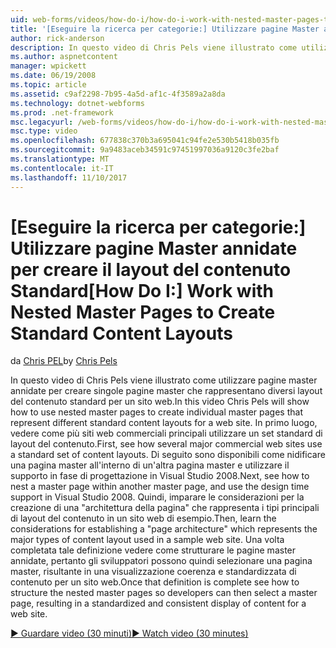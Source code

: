 ```yaml
---
uid: web-forms/videos/how-do-i/how-do-i-work-with-nested-master-pages-to-create-standard-content-layouts
title: '[Eseguire la ricerca per categorie:] Utilizzare pagine Master annidate per creare il layout del contenuto Standard | Documenti Microsoft'
author: rick-anderson
description: In questo video di Chris Pels viene illustrato come utilizzare pagine master annidate per creare singole pagine master che rappresentano diversi layout del contenuto standard per una w...
ms.author: aspnetcontent
manager: wpickett
ms.date: 06/19/2008
ms.topic: article
ms.assetid: c9af2298-7b95-4a5d-af1c-4f3589a2a8da
ms.technology: dotnet-webforms
ms.prod: .net-framework
msc.legacyurl: /web-forms/videos/how-do-i/how-do-i-work-with-nested-master-pages-to-create-standard-content-layouts
msc.type: video
ms.openlocfilehash: 677838c370b3a695041c94fe2e530b5418b035fb
ms.sourcegitcommit: 9a9483aceb34591c97451997036a9120c3fe2baf
ms.translationtype: MT
ms.contentlocale: it-IT
ms.lasthandoff: 11/10/2017
---
```

<a name="how-do-i-work-with-nested-master-pages-to-create-standard-content-layouts"></a><span data-ttu-id="6419b-103">[Eseguire la ricerca per categorie:] Utilizzare pagine Master annidate per creare il layout del contenuto Standard</span><span class="sxs-lookup"><span data-stu-id="6419b-103">[How Do I:] Work with Nested Master Pages to Create Standard Content Layouts</span></span>
====================
<span data-ttu-id="6419b-104">da [Chris PEL](https://twitter.com/chrispels)</span><span class="sxs-lookup"><span data-stu-id="6419b-104">by [Chris Pels](https://twitter.com/chrispels)</span></span>

<span data-ttu-id="6419b-105">In questo video di Chris Pels viene illustrato come utilizzare pagine master annidate per creare singole pagine master che rappresentano diversi layout del contenuto standard per un sito web.</span><span class="sxs-lookup"><span data-stu-id="6419b-105">In this video Chris Pels will show how to use nested master pages to create individual master pages that represent different standard content layouts for a web site.</span></span> <span data-ttu-id="6419b-106">In primo luogo, vedere come più siti web commerciali principali utilizzare un set standard di layout del contenuto.</span><span class="sxs-lookup"><span data-stu-id="6419b-106">First, see how several major commercial web sites use a standard set of content layouts.</span></span> <span data-ttu-id="6419b-107">Di seguito sono disponibili come nidificare una pagina master all'interno di un'altra pagina master e utilizzare il supporto in fase di progettazione in Visual Studio 2008.</span><span class="sxs-lookup"><span data-stu-id="6419b-107">Next, see how to nest a master page within another master page, and use the design time support in Visual Studio 2008.</span></span> <span data-ttu-id="6419b-108">Quindi, imparare le considerazioni per la creazione di una "architettura della pagina" che rappresenta i tipi principali di layout del contenuto in un sito web di esempio.</span><span class="sxs-lookup"><span data-stu-id="6419b-108">Then, learn the considerations for establishing a "page architecture" which represents the major types of content layout used in a sample web site.</span></span> <span data-ttu-id="6419b-109">Una volta completata tale definizione vedere come strutturare le pagine master annidate, pertanto gli sviluppatori possono quindi selezionare una pagina master, risultante in una visualizzazione coerenza e standardizzata di contenuto per un sito web.</span><span class="sxs-lookup"><span data-stu-id="6419b-109">Once that definition is complete see how to structure the nested master pages so developers can then select a master page, resulting in a standardized and consistent display of content for a web site.</span></span>

[<span data-ttu-id="6419b-110">&#9654; Guardare video (30 minuti)</span><span class="sxs-lookup"><span data-stu-id="6419b-110">&#9654; Watch video (30 minutes)</span></span>](https://channel9.msdn.com/Blogs/ASP-NET-Site-Videos/how-do-i-work-with-nested-master-pages-to-create-standard-content-layouts)
